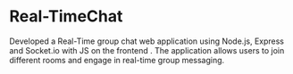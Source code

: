 # Real-TimeChat
Developed a Real-Time group chat web application using Node.js, Express and Socket.io with JS on the frontend . The application allows users to join different rooms and engage in real-time group messaging.

